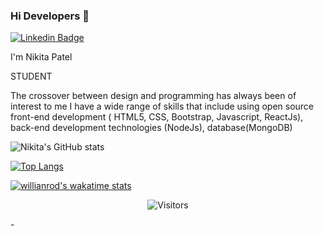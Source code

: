 ### Hi Developers 👋

[![Linkedin Badge](https://img.shields.io/badge/-NikitaPatel-blue?style=flat-square&logo=Linkedin&logoColor=white&link=https://https://www.linkedin.com/in/nikita-patel-82a7b2198/)](https://https://www.linkedin.com/in/nikita-patel-82a7b2198/)

I'm Nikita Patel


STUDENT


The crossover between design and programming has always been of interest to me
I have a wide range of skills that include  using open source front-end development ( HTML5, CSS, Bootstrap, Javascript, ReactJs), back-end development technologies (NodeJs), database(MongoDB)



![Nikita's GitHub stats](https://github-readme-stats.vercel.app/api?username=Nikki0830&count_private=true&show_icons=true&theme=dark)

[![Top Langs](https://github-readme-stats.vercel.app/api/top-langs/?username=Nikki0830&layout=compact&theme=dark)](https://github.com/Nikki0830/github-readme-stats)

[![willianrod's wakatime stats](https://github-readme-stats.vercel.app/api/wakatime?username=willianrod&theme=dark)](https://github.com/Nikki0830/github-readme-stats)

<p align=center>                           
  <img align=center  src="https://visitor-badge.laobi.icu/badge?page_id=Nikki0830.Nikki0830" alt="Visitors">                     
</p>
-
